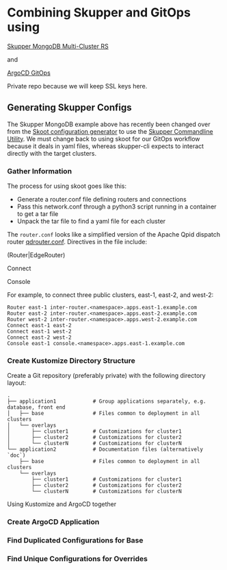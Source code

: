 # Combining Skupper and GitOps using

[Skupper MongoDB Multi-Cluster RS](https://github.com/skupperproject/skupper-example-mongodb-replica-set)

and

[ArgoCD GitOps](https://argoproj.github.io/argo-cd)

Private repo because we will keep SSL keys here.

## Generating Skupper Configs

The Skupper MongoDB example above has recently been changed over from the
[Skoot configuration generator](https://github.com/skupperproject/skoot) to use
the [Skupper Commandline
Utility](https://github.com/skupperproject/skupper-cli). We must change back to
using skoot for our GitOps workflow because it deals in yaml files, whereas
skupper-cli expects to interact directly with the target clusters.

### Gather Information

The process for using skoot goes like this:

- Generate a router.conf file defining routers and connections
- Pass this network.conf through a python3 script running in a container to get a tar file
- Unpack the tar file to find a yaml file for each cluster

The `router.conf` looks like a simplified version of the Apache Qpid dispatch router [qdrouter.conf](http://qpid.apache.org/releases/qpid-dispatch-1.9.0/man/qdrouterd.conf.html). Directives in the file include:

(Router|EdgeRouter) <cluster> <hostname>

Connect <cluster1> <cluster2>

Console <cluster> <hostname>

For example, to connect three public clusters, east-1, east-2, and west-2:

```
Router east-1 inter-router.<namespace>.apps.east-1.example.com
Router east-2 inter-router.<namespace>.apps.east-2.example.com
Router west-2 inter-router.<namespace>.apps.west-2.example.com
Connect east-1 east-2
Connect east-1 west-2
Connect east-2 west-2
Console east-1 console.<namespace>.apps.east-1.example.com

```

### Create Kustomize Directory Structure
Create a Git repository (preferably private) with the following directory layout:

    .
    ├── application1            # Group applications separately, e.g. database, front end
    │   ├── base                # Files common to deployment in all clusters
    │   └── overlays
    │       ├── cluster1        # Customizations for cluster1
    │       ├── cluster2        # Customizations for cluster2
    │       └── clusterN        # Customizations for clusterN
    └── application2            # Documentation files (alternatively `doc`)
        ├── base                # Files common to deployment in all clusters
        └── overlays
            ├── cluster1        # Customizations for cluster1
            ├── cluster2        # Customizations for cluster2
            └── clusterN        # Customizations for clusterN

Using Kustomize and ArgoCD together 

### Create ArgoCD Application

### Find Duplicated Configurations for Base

### Find Unique Configurations for Overrides
